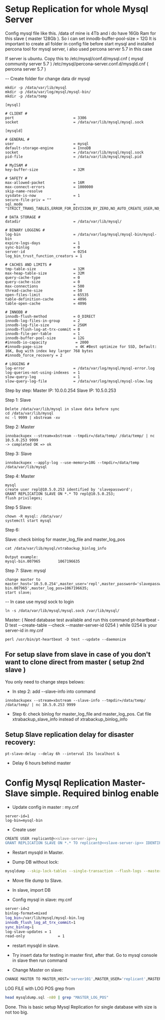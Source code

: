 # Setup Replication for whole Mysql Server

Config mysql file like this. /data of mine is 4Tb and i do have 16Gb Ram for this slave ( master 128Gb ). So i can set
innodb-buffer-pool-size = 12G
It is important to create all folder in config file before start mysql and installed percona tool for mysql server, i also used percona server 5.7 in this case 

If server is ubuntu. Copy this to /etc/mysql/conf.d/mysql.cnf ( mysql community server 5.7 )
/etc/mysql/percona-server.conf.d/mysqld.cnf ( percona server 5.7 )

-- Create folder for change data dir mysql
```
mkdir -p /data/var/lib/mysql
mkdir -p /data/var/log/mysql/mysql-bin/
mkdir -p /data/temp

```

```
[mysql]

# CLIENT #
port                           = 3306
socket                         = /data/var/lib/mysql/mysql.sock

[mysqld]

# GENERAL #
user                           = mysql
default-storage-engine         = InnoDB
socket                         = /data/var/lib/mysql/mysql.sock
pid-file                       = /data/var/lib/mysql/mysql.pid

# MyISAM #
key-buffer-size                = 32M

# SAFETY #
max-allowed-packet             = 16M
max-connect-errors             = 1000000
skip-name-resolve
sysdate-is-now                 = 1
secure-file-priv = ""
sql_mode                       = "STRICT_TRANS_TABLES,ERROR_FOR_DIVISION_BY_ZERO,NO_AUTO_CREATE_USER,NO_ENGINE_SUBSTITUTION"

# DATA STORAGE #
datadir                        = /data/var/lib/mysql/

# BINARY LOGGING #
log-bin                        = /data/var/log/mysql/mysql-bin/mysql-bin
expire-logs-days               = 1
sync-binlog                    = 0
server-id                      = 0254
log_bin_trust_function_creators = 1

# CACHES AND LIMITS #
tmp-table-size                 = 32M
max-heap-table-size            = 32M
query-cache-type               = 0
query-cache-size               = 0
max-connections                = 500
thread-cache-size              = 50
open-files-limit               = 65535
table-definition-cache         = 4096
table-open-cache               = 4096

# INNODB #
innodb-flush-method            = O_DIRECT
innodb-log-files-in-group      = 2
innodb-log-file-size           = 256M
innodb-flush-log-at-trx-commit = 0
innodb-file-per-table          = 1
innodb-buffer-pool-size        = 12G
#innodb-io-capacity             = 2000
#innodb-page-size               = 4K #Best optimize for SSD, Default: 16K, Bug with index key larger 768 bytes
#innodb_force_recovery = 2

# LOGGING #
log-error                      = /data/var/log/mysql/mysql-error.log
log-queries-not-using-indexes  = 1
slow-query-log                 = 1
slow-query-log-file            = /data/var/log/mysql/mysql-slow.log
```

Step by step:
Master IP: 10.0.0.254
Slave IP: 10.5.0.253

Step 1:
Slave
```
Delete /data/var/lib/mysql in slave data before sync
cd /data/var/lib/mysql 
nc -l 9999 | xbstream -xv
```

Step 2:
Master
```
innobackupex --stream=xbstream --tmpdir=/data/temp/ /data/temp/ | nc 10.5.0.253 9999
-> completed OK => ok
```

Step 3:
Slave
```
innobackupex --apply-log --use-memory=10G --tmpdir=/data/temp /data/var/lib/mysql
```

Step 4:
Master
```
mysql
create user repl@10.5.0.253 identified by 'slavepassword';
GRANT REPLICATION SLAVE ON *.* TO repl@10.5.0.253;
flush privileges;
```

Step 5
Slave:
```
chown -R mysql: /data/var/
systemctl start mysql
```

Step 6:


Slave:
check binlog for master_log_file and master_log_pos
```
cat /data/var/lib/mysql/xtrabackup_binlog_info

Output example:
mysql-bin.007965        1067196635
```

Step 7:
Slave:
mysql
```
change master to master_host='10.5.0.254',master_user='repl',master_password='slavepassword',master_log_file='mysql-bin.007965',master_log_pos=1067196635;
start slave;
```

-- In case use mysql sock to login
```
ln -s /data/var/lib/mysql/mysql.sock /var/lib/mysql/
```

Master: 
( Need database test available and run this command pt-heartbeat -D test --create-table --check --master-server-id 0254 )
while 0254 is your server-id in my.cnf 
```
perl /usr/bin/pt-heartbeat -D test --update --daemonize
```

## For setup slave from slave in case of you don't want to clone direct from master ( setup 2nd slave )
You only need to change steps belows:

- In step 2: add --slave-info into command
```
innobackupex --stream=xbstream --slave-info --tmpdir=/data/temp/ /data/temp/ | nc 10.5.0.253 9999
```

- Step 6:
check binlog for master_log_file and master_log_pos. 
Cat file xtrabackup_slave_info instead of xtrabackup_binlog_info


## Setup Slave replication delay for disaster recovery:
```
pt-slave-delay --delay 6h --interval 15s localhost & 
```
- Delay 6 hours behind master


# Config Mysql Replication Master-Slave simple. Required binlog enable
- Update config in master : my.cnf
```
server-id=1
log-bin=mysql-bin
```

- Create user 
```bash
CREATE USER replicant@<<slave-server-ip>>;
GRANT REPLICATION SLAVE ON *.* TO replicant@<<slave-server-ip>> IDENTIFIED BY '<<choose-a-good-password>>';
```
- Restart mysqld in Master.

- Dump DB without lock:

```bash
mysqldump --skip-lock-tables --single-transaction --flush-logs --master-data=1 -A > ~/mysqldump.sql
```
- Move file dump to Slave. 

- In slave, import DB
- Config mysql in slave: my.cnf

```bash
server-id=2
binlog-format=mixed
log_bin=/var/lib/mysql/mysql-bin.log
innodb_flush_log_at_trx_commit=1
sync_binlog=1
log-slave-updates = 1
read-only               = 1
```

- restart mysqld in slave.

- Try insert data for testing in master first, after that. Go to mysql console in slave then run command

- Change Master on slave:
```bash
CHANGE MASTER TO MASTER_HOST='server101',MASTER_USER='replicant',MASTER_PASSWORD='Asd@123123',MASTER_LOG_FILE='mysql-bin.000010',MASTER_LOG_POS=120;
```
LOG FILE with LOG POS grep from

```bash
head mysqldump.sql -n80 | grep "MASTER_LOG_POS"
```

Done. This is basic setup Mysql Replication for single database with size is not too big.


